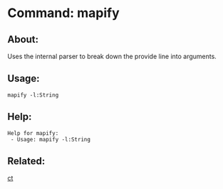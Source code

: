 Command: mapify
====================

About:
--------------------
Uses the internal parser to break down the provide line into arguments.

Usage:
--------------------
```
mapify -l:String 
```

Help:
--------------------
```
Help for mapify:
 - Usage: mapify -l:String 

```

Related:
--------------------
[ct](index.md)
